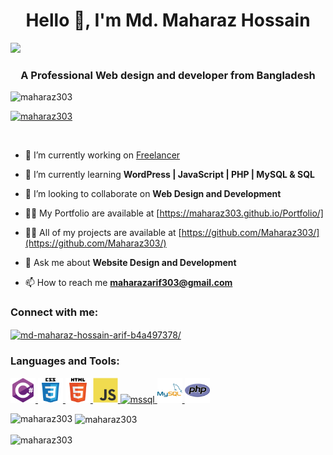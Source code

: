 <h1 align="center">Hello 👋, I'm Md. Maharaz Hossain</h1>
<img src="https://media.licdn.com/dms/image/v2/D5616AQFF9a02gK4r1w/profile-displaybackgroundimage-shrink_350_1400/B56Zh.3DhGG0AY-/0/1754475021362?e=1757548800&v=beta&t=DgzzZqa1Z6L4ndvTk5bInoCRF6-ryTO6nCYmYB5-G4s">
<h3 align="center">A Professional Web design and developer from Bangladesh</h3>

<p align="left"> <img src="https://komarev.com/ghpvc/?username=maharaz303&label=Profile%20views&color=0e75b6&style=flat" alt="maharaz303" /> </p>

<p align="left"> <a href="https://github.com/ryo-ma/github-profile-trophy"><img src="https://github-profile-trophy.vercel.app/?username=maharaz303" alt="maharaz303" /></a> </p>

<p align="left"> <a href="https://twitter.com/" target="blank"><img src="https://img.shields.io/twitter/follow/?logo=twitter&style=for-the-badge" alt="" /></a> </p>

- 🔭 I’m currently working on [Freelancer](https://www.freelancer.com/u/devmaharaz)

- 🌱 I’m currently learning **WordPress | JavaScript | PHP | MySQL & SQL**

- 👯 I’m looking to collaborate on **Web Design and Development**

- 👨‍💻 My Portfolio are available at [https://maharaz303.github.io/Portfolio/]


- 👨‍💻 All of my projects are available at [https://github.com/Maharaz303/](https://github.com/Maharaz303/)

- 💬 Ask me about **Website Design and Development**

- 📫 How to reach me **maharazarif303@gmail.com**

<h3 align="left">Connect with me:</h3>
<p align="left">
<a href="https://linkedin.com/in/md-maharaz-hossain-arif-b4a497378/" target="blank"><img align="center" src="https://raw.githubusercontent.com/rahuldkjain/github-profile-readme-generator/master/src/images/icons/Social/linked-in-alt.svg" alt="md-maharaz-hossain-arif-b4a497378/" height="30" width="40" /></a>
</p>

<h3 align="left">Languages and Tools:</h3>
<p align="left"> <a href="https://www.w3schools.com/cs/" target="_blank" rel="noreferrer"> <img src="https://raw.githubusercontent.com/devicons/devicon/master/icons/csharp/csharp-original.svg" alt="csharp" width="40" height="40"/> </a> <a href="https://www.w3schools.com/css/" target="_blank" rel="noreferrer"> <img src="https://raw.githubusercontent.com/devicons/devicon/master/icons/css3/css3-original-wordmark.svg" alt="css3" width="40" height="40"/> </a> <a href="https://www.w3.org/html/" target="_blank" rel="noreferrer"> <img src="https://raw.githubusercontent.com/devicons/devicon/master/icons/html5/html5-original-wordmark.svg" alt="html5" width="40" height="40"/> </a> <a href="https://developer.mozilla.org/en-US/docs/Web/JavaScript" target="_blank" rel="noreferrer"> <img src="https://raw.githubusercontent.com/devicons/devicon/master/icons/javascript/javascript-original.svg" alt="javascript" width="40" height="40"/> </a> <a href="https://www.microsoft.com/en-us/sql-server" target="_blank" rel="noreferrer"> <img src="https://www.svgrepo.com/show/303229/microsoft-sql-server-logo.svg" alt="mssql" width="40" height="40"/> </a> <a href="https://www.mysql.com/" target="_blank" rel="noreferrer"> <img src="https://raw.githubusercontent.com/devicons/devicon/master/icons/mysql/mysql-original-wordmark.svg" alt="mysql" width="40" height="40"/> </a> <a href="https://www.php.net" target="_blank" rel="noreferrer"> <img src="https://raw.githubusercontent.com/devicons/devicon/master/icons/php/php-original.svg" alt="php" width="40" height="40"/> </a> </p>

<p><img align="left" src="https://github-readme-stats.vercel.app/api/top-langs?username=maharaz303&show_icons=true&locale=en&layout=compact" alt="maharaz303" /></p>

<p>&nbsp;<img align="center" src="https://github-readme-stats.vercel.app/api?username=maharaz303&show_icons=true&locale=en" alt="maharaz303" /></p>

<p><img align="center" src="https://github-readme-streak-stats.herokuapp.com/?user=maharaz303&" alt="maharaz303" /></p>

